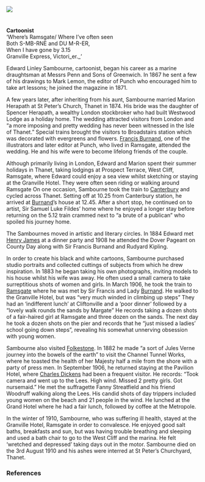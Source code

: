 <a href="https://dev.visual-essays.app"><img src="https://dev-visual-essays.netlify.app/images/ve-button.png"></a> 
<param ve-config title="Edward Linley Sambourne (1844-1910)" author="Michelle Crowther" layout="vtl" banner="/iamges/banners/19c.jpg">

<param ve-entity eid="Q736439" aliases="Ramsgate">
<param ve-entity eid="Q618045" aliases="Margate">
<param ve-entity eid="Q922739" aliases="Broadstairs">
<param ve-entity eid="Q375314" aliases="Folkestone">

#

**Cartoonist**   
‘Where’s Ramsgate/ Where I’ve often seen   
Both S-MB-RNE and DU M-R-ER,   
When I have gone by 3.15   
Granville Express, Victori_er._’ 

Edward Linley Sambourne, cartoonist, began his career as a marine draughtsman at Messrs Penn and Sons of Greenwich. In 1867 he sent a few of his drawings to Mark Lemon, the editor of Punch who encouraged him to take art lessons; he joined the magazine in 1871.
<param ve-image url=”https://upload.wikimedia.org/wikipedia/commons/6/64/Edward_Linley_Sambourne%2C_self_portrait_1891.png” label=”Edward Linley Sambourne” attribution=”Public domain, via Wikimedia Commons”>

A few years later, after inheriting from his aunt, Sambourne married Marion Herapath at St Peter’s Church, Thanet in 1874. His bride was the daughter of Spencer Herapath, a wealthy London stockbroker who had built Westwood Lodge as a holiday home. The wedding attracted visitors from London and “a more imposing and pretty wedding has never been witnessed in the Isle of Thanet.” Special trains brought the visitors to Broadstairs station which was decorated with evergreens and flowers.  [Francis Burnand](/19c/19c-burnand-biography), one of the illustrators and later editor at Punch, who lived in Ramsgate, attended the wedding. He and his wife were to become lifelong friends of the couple. 

Although primarily living in London, Edward and Marion spent their summer holidays in Thanet, taking lodgings at Prospect Terrace, West Cliff, Ramsgate, where Edward could enjoy a sea view whilst sketching or staying at the Granville Hotel. They were often seen riding or walking around Ramsgate   On one occasion, Sambourne took the train to [Canterbury](/19c/19c-canterbury) and cycled across Thanet. Setting off at 10.25 from Canterbury station, he arrived at [Burnand](/19c/19c-burnand-biography)’s house at 12.45. After a short stop, he continued on to artist, Sir Samuel Luke Fildes’ home where he enjoyed a longer stay before returning on the 5.12 train crammed next to “a brute of a publican” who spoiled his journey home. 

The Sambournes moved in artistic and literary circles. In 1884 Edward met [Henry James](/19c/19c-james-biography) at a dinner party  and 1908 he attended the Dover Pageant on County Day along with Sir Francis Burnand and Rudyard Kipling. 

In order to create his black and white cartoons, Sambourne purchased studio portraits and collected cuttings of subjects from which he drew inspiration. In 1883 he began taking his own photographs, inviting models to his house whilst his wife was away.   He often used a small camera to take surreptitious shots of women and girls. In March 1906, he took the train to [Ramsgate](/19c/19c-ramsgate) where he was met by Sir Francis and Lady [Burnand](/19c/19c-burnand-biography). He walked to the Granville Hotel, but was “very much winded in climbing up steps”  They had an ‘indifferent lunch’ at Cliftonville and a ‘poor dinner’ followed by a “lovely walk rounds the sands by Margate”  He records taking a dozen shots of a fair-haired girl at Ramsgate and three dozen on the sands. The next day he took a dozen shots on the pier and records that he “just missed a ladies’ school going down steps”, revealing his somewhat unnerving obsession with young women.  
<param ve-image url=”https://upload.wikimedia.org/wikipedia/commons/0/01/Edward_Linley_Sambourne_modelling_10_Jan_1895.jpg” label=”Self portrait of Linley Sambourne modelling for a Punch cartoon 'Quite English, You Know!'published Vol 108, Jan 19, 1895, pg 26.” attribution=”Heritage123 at English Wikipedia, Public domain, via Wikimedia Commons”>



<param ve-image url=”https://upload.wikimedia.org/wikipedia/commons/8/82/Edward_Linley_Sambourne_Vanity_Fair_1892-01-16.jpg” label=”Caricature of Mr EL Sambourne ("Sammy") c 1891 Published in Vanity Fair, 16 January 1892, as "Men of the Day" Number 528” attribution=”Leslie Ward, Public domain, via Wikimedia Commons”>

Sambourne also visited [Folkestone](/19c/19c-folkestone). In 1882 he made “a sort of Jules Verne journey into the bowels of the earth” to visit the Channel Tunnel Works, where he toasted the health of her Majesty half a mile from the shore with a party of press men. In September 1906, he returned staying at the Pavilion Hotel, where [Charles Dickens](/dickens/dickens-folkestone) had been a frequent visitor. He records: “Took camera and went up to the Lees. High wind. Missed 2 pretty girls. Got nursemaid.” He met the suffragette Fanny Streatfield and his friend Woodruff walking along the Lees. His candid shots of day trippers included young women on the beach and 21 people in the wind. He lunched at the Grand Hotel where he had a fair lunch, followed by coffee at the Metropole. 

In the winter of 1910, Sambourne, who was suffering ill health, stayed at the Granville Hotel, Ramsgate in order to convalesce. He enjoyed good salt baths, breakfasts and sun, but was having trouble breathing and sleeping and used a bath chair to go to the West Cliff and the marina. He felt ‘wretched and depressed’  taking days out in the motor. Sambourne died on the 3rd August 1910 and his ashes were interred at St Peter’s Churchyard, Thanet.

### References

[^ref1]:  "Where's Ramsgate?" Punch, or the London Charivari, vol. XCIV, 11 Feb. 1888, p. 70. Nineteenth Century UK Periodicals, link.gale.com/apps/doc/DX1901933694/NCUK?u=ccc_uni&sid=bookmark-NCUK&xid=e7b764c4. Accessed 13 July 2021.  
[^ref1]:   _Thanet Advertiser_ – October 24 1874.   
[^ref1]:   _Thanet Advertiser_ - Saturday 22 September 1894.    
[^ref1]:   https://www.rbkc.gov.uk/pdf/LSH1896v3.pdf
[^ref1]:   https://www.spectator.co.uk/article/fine-artist-but-a-dirty-old-man
[^ref1]:   _Dover Express - Friday 17 July 1908.   
[^ref1]:   https://www.rbkc.gov.uk/subsites/museums/18staffordterrace/theworkoflinleysambourne/photography/thefemalemodel.aspx
[^ref1]:   https://www.rbkc.gov.uk/pdf/LSH1906v2.pdf
[^ref1]:   https://www.rbkc.gov.uk/pdf/LSH1906v2.pdf
[^ref1]:   https://www.rbkc.gov.uk/pdf/LSH1906v2.pdf
[^ref1]:   https://www.rbkc.gov.uk/pdf/LSH1910v3.pdf
[^ref1]:   _The East Kent Times_ - 10 August 1910.   
